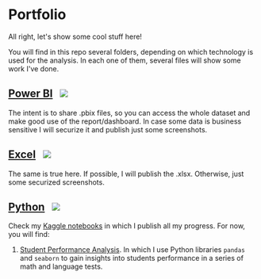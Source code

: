 # Portfolio

All right, let's show some cool stuff here!

You will find in this repo several folders, depending on which technology is used for the analysis. In each one of them, several files will show some work I've done.

## [Power BI](https://github.com/jaume-rsl/Portfolio/tree/main/Power%20BI)&nbsp;&nbsp; ![](https://img.shields.io/badge/assessed__level-Quite%20Good!-green?style=plastic&logo=powerbi)


The intent is to share .pbix files, so you can access the whole dataset and make good use of the report/dashboard. In case some data is business sensitive I will securize it and publish just some screenshots.

## [Excel](https://github.com/jaume-rsl/Portfolio/tree/main/Excel)&nbsp;&nbsp; ![](https://img.shields.io/badge/assessed__level-Mastered-success?style=plastic&logo=microsoftexcel)

The same is true here. If possible, I will publish the .xlsx. Otherwise, just some securized screenshots.


## [Python](https://www.kaggle.com/jaumerossello/code)&nbsp;&nbsp; ![](https://img.shields.io/badge/assessed__level-Quite%20Good!-green?style=plastic&logo=python)

Check my [Kaggle notebooks](https://www.kaggle.com/jaumerossello/code) in which I publish all my progress. For now, you will find:

1. [Student Performance Analysis](https://www.kaggle.com/jaumerossello/students-performance-analysis). In which I use Python libraries `pandas` and `seaborn` to gain insights into students performance in a series of math and language tests.

